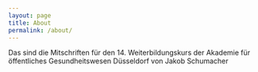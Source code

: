 ```yaml
---
layout: page
title: About
permalink: /about/
---
```


Das sind die Mitschriften für den 14. Weiterbildungskurs der Akademie für öffentliches Gesundheitswesen Düsseldorf von Jakob Schumacher
